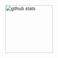 <p align="left"> 
  <img alt="github stats" height="150px" src="https://github-readme-stats.vercel.app/api?username=Ryuzu2048&theme=onedark&show_icons=ture" />
</p>
